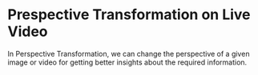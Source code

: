 # Prespective Transformation on Live Video

 In Perspective Transformation, we can change the perspective of a given image or video for getting better insights about the required information.
